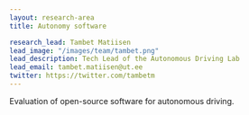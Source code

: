 ```yaml
---
layout: research-area
title: Autonomy software

research_lead: Tambet Matiisen
lead_image: "/images/team/tambet.png"
lead_description: Tech Lead of the Autonomous Driving Lab
lead_email: tambet.matiisen@ut.ee
twitter: https://twitter.com/tambetm
---
```


Evaluation of open-source software for autonomous driving.
